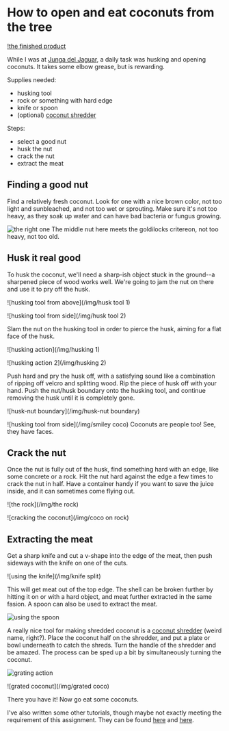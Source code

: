 # How to open and eat coconuts from the tree

[!the finished product](/img/cocoSpoon)

While I was at [Junga del Jaguar](http://www.jungladeljaguar.com/), a daily task was husking and opening coconuts.  It takes some elbow grease, but is rewarding.

Supplies needed:
*   husking tool
*   rock or something with hard edge
*   knife or spoon
*   (optional) [coconut shredder](http://www.desiclik.com/coconut-scrapper-w-vacuum-base-pr-18648.html)

Steps:
*   select a good nut
*   husk the nut
*   crack the nut
*   extract the meat

## Finding a good nut
Find a relatively fresh coconut.  Look for one with a nice brown color, not too light and sunbleached, and not too wet or sprouting.  Make sure it's not too heavy, as they soak up water and can have bad bacteria or fungus growing.

![the right one](/img/bestNut)
The middle nut here meets the goldilocks critereon, not too heavy, not too old.

## Husk it real good
To husk the coconut, we'll need a sharp-ish object stuck in the ground--a sharpened piece of wood works well.  We're going to jam the nut on there and use it to pry off the husk.

![husking tool from above](/img/husk tool 1)

![husking tool from side](/img/husk tool 2)

Slam the nut on the husking tool in order to pierce the husk, aiming for a flat face of the husk.

![husking action](/img/husking 1)

![husking action 2](/img/husking 2)

Push hard and pry the husk off, with a satisfying sound like a combination of ripping off velcro and splitting wood.  Rip the piece of husk off with your hand.  Push the nut/husk boundary onto the husking tool, and continue removing the husk until it is completely gone.

![husk-nut boundary](/img/husk-nut boundary)

![husking tool from side](/img/smiley coco)
Coconuts are people too! See, they have faces.

## Crack the nut
Once the nut is fully out of the husk, find something hard with an edge, like some concrete or a rock.  Hit the nut hard against the edge a few times to crack the nut in half.  Have a container handy if you want to save the juice inside, and it can sometimes come flying out.

![the rock](/img/the rock)

![cracking the coconut](/img/coco on rock)

## Extracting the meat

Get a sharp knife and cut a v-shape into the edge of the meat, then push sideways with the knife on one of the cuts.  

![using the knife](/img/knife split)

This will get meat out of the top edge.  The shell can be broken further by hitting it on or with a hard object, and meat further extracted in the same fasion.  A spoon can also be used to extract the meat.

![using the spoon](/img/cocoSpoon)

A really nice tool for making shredded coconut is a [coconut shredder](http://www.desiclik.com/coconut-scrapper-w-vacuum-base-pr-18648.html) (weird name, right?).  Place the coconut half on the shredder, and put a plate or bowl underneath to catch the shreds.  Turn the handle of the shredder and be amazed.  The process can be sped up a bit by simultaneously turning the coconut.

![grating action](/img/grating)

![grated coconut](/img/grated coco)

There you have it!  Now go eat some coconuts.

I've also written some other tutorials, though maybe not exactly meeting the requirement of this assignment.  They can be found [here](http://wordsforthewise.github.io/gettingStartedWithNodeMCUWindows/) and [here](http://wordsforthewise.github.io/DIY-air-quality-device/).